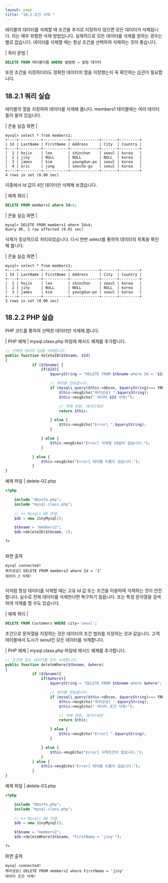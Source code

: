 ```yaml
---
layout: page
title: "18.2.조건 삭제 "
--- 
```

테이블의 데이터를 삭제할 때 조건을 추가로 지정하지 않으면 모든 데이터가 삭제됩니다. 이는 매우 위험한 삭제 방법입니다. 
실제적으로 모든 데이터를 삭제를 원하는 경우는 별로 없습니다. 데이터를 삭제할 때는 항상 조건을 선택하여 삭제하는 것이 좋습니다.  

| 쿼리 문법 | 
```sql
DELETE FROM 테이블이름 WHERE 컬럼명 = 컬럼 데이터 
```

또한 조건을 지정하더라도 정확한 데이터의 열을 지정했는지 꼭 확인하는 습관이 필요합니다. 

## 18.2.1 쿼리 실습 
테이블의 열을 지정하여 데이터를 삭제해 봅니다. members1 테이블에는 여러 데이터들이 들어 있습니다. 

| 콘솔 실습 화면 | 
```
mysql> select * from members1;
+----+----------+-----------+-------------+-------+---------+
| Id | LastName | FirstName | Address     | City  | Country |
+----+----------+-----------+-------------+-------+---------+
|  1 | hojin    | lee       | shinchon    | seoul | korea   |
|  2 | jiny     | NULL      | NULL        | NULL  | korea   |
|  3 | james    | kim       | youngdun-po | seoul | korea   |
|  4 | eric     | jung      | seocho-gu   | seoul | korea   |
+----+----------+-----------+-------------+-------+---------+
4 rows in set (0.00 sec) 

```

이중에서 Id 값이 4인 데이터만 삭제해 보겠습니다. 

| 예제 쿼리 | 
```sql
DELETE FROM members1 where Id=4; 
```

| 콘솔 실습 화면 | 
```
mysql> DELETE FROM members1 where Id=4;
Query OK, 1 row affected (0.01 sec)

```

삭제가 정상적으로 처리되었습니다. 다시 한번 select를 통하여 데이터의 목록을 확인해 봅니다. 

| 콘솔 실습 화면 | 
```
mysql> select * from members1;
+----+----------+-----------+-------------+-------+---------+
| Id | LastName | FirstName | Address     | City  | Country |
+----+----------+-----------+-------------+-------+---------+
|  1 | hojin    | lee       | shinchon    | seoul | korea   |
|  2 | jiny     | NULL      | NULL        | NULL  | korea   |
|  3 | james    | kim       | youngdun-po | seoul | korea   |
+----+----------+-----------+-------------+-------+---------+
3 rows in set (0.00 sec)

```

## 18.2.2 PHP 실습 
PHP 코드를 통하여 선택한 데이터만 삭제해 봅니다.  

| PHP 예제 | 
mysql.class.php 파일에 메서드 예제를 추가합니다. 
```php
// 선택한 데이터 Id를 삭제합니다.
public function deleteID($tbname, $Id)
{
            if ($tbname) {
                if($Id){
                    $queryString = "DELETE FROM $tbname where Id = '$Id'";

                    // 쿼리를 전송합니다.
                    if (mysqli_query($this->dbcon, $queryString)=== TRUE) {
                        $this->msgEcho("쿼리성공] ".$queryString);
                        $this->msgEcho(" 데이터 $Id 삭제!");

                        // 객체 반환, 매서드체인
                        return $this; 

                    } else {
                        $this->msgEcho("Error] ".$queryString);
                    }

                } else {
                    $this->msgEcho("Error] 삭제할 Id값이 없습니다."); 
                }

            } else {
                $this->msgEcho("Error] 테이블 이름이 없습니다."); 
            }
}

```

예제 파일 | delete-02.php 
```php
<?php

	include "dbinfo.php";
	include "mysql.class.php";
 
	// ++ Mysqli DB 연결.
	$db = new JinyMysql();

	$tbname = "members2";
	$db->deleteID($tbname, 2);

?>
 
```

화면 출력 
```
mysql connected!
쿼리성공] DELETE FROM members2 where Id = '2'
데이터 2 삭제!
 
```

이처럼 항상 데이터를 삭제할 때는 고유 Id 값 또는 조건을 이용하여 삭제하는 것이 안전 합니다. 실수로 전체 데이터를 삭제한다면 복구하기 힘듭니다. 
또는 특정 문자열을 검색하여 삭제를 할 수도 있습니다.  

| 예제 쿼리 | 
```sql
DELETE FROM Customers WHERE city='seoul'; 
```

조건으로 문자열을 지정하는 것은 데이터의 조건 범위를 지정하는 것과 같습니다. 고객 테이블에서 도시가 seoul인 모든 데이터를 삭제합니다.  

| PHP 예제 | 
mysql.class.php 파일에 메서드 예제를 추가합니다. 
```php
// 조건에 맞는 데이터를 모두 삭제합니다.
public function deleteWhere($tbname, $where)
{
            if ($tbname){
                if($where){
                    $queryString = "DELETE FROM $tbname where $where";

                    // 쿼리를 전송합니다.
                    if (mysqli_query($this->dbcon, $queryString)=== TRUE){
                        $this->msgEcho("쿼리성공] ".$queryString);
                        $this->msgEcho(" 데이터 조건 삭제!");

                        // 객체 반환, 매서드체인
                        return $this; 

                    } else {
                        $this->msgEcho("Error] ".$queryString);
                    }

                } else {
                    $this->msgEcho("Error] 삭제조건이 없습니다."); 
                }
            } else {
                $this->msgEcho("Error] 테이블 이름이 없습니다."); 
            }
}

```

예제 파일 | delete-03.php 
```php
<?php

	include "dbinfo.php";
	include "mysql.class.php";
 
	// ++ Mysqli DB 연결.
	$db = new JinyMysql();

	$tbname = "members2";
	$db->deleteWhere($tbname, "FirstName = 'jiny'");

?>

```

화면 출력 
```
mysql connected!
쿼리성공] DELETE FROM members2 where FirstName = 'jiny'
데이터 조건 삭제!

```